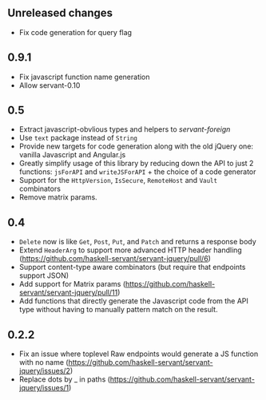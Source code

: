 Unreleased changes
---

* Fix code generation for query flag

0.9.1
-----

* Fix javascript function name generation
* Allow servant-0.10

0.5
----

* Extract javascript-obvlious types and helpers to *servant-foreign*
* Use `text` package instead of `String`
* Provide new targets for code generation along with the old jQuery one: vanilla Javascript and Angular.js
* Greatly simplify usage of this library by reducing down the API to just 2 functions: `jsForAPI` and `writeJSForAPI` + the choice of a code generator
* Support for the `HttpVersion`, `IsSecure`, `RemoteHost` and `Vault` combinators
* Remove matrix params.

0.4
---
* `Delete` now is like `Get`, `Post`, `Put`, and `Patch` and returns a response body
* Extend `HeaderArg` to support more advanced HTTP header handling (https://github.com/haskell-servant/servant-jquery/pull/6)
* Support content-type aware combinators (but require that endpoints support JSON)
* Add support for Matrix params (https://github.com/haskell-servant/servant-jquery/pull/11)
* Add functions that directly generate the Javascript code from the API type without having to manually pattern match on the result.

0.2.2
-----

* Fix an issue where toplevel Raw endpoints would generate a JS function with no name (https://github.com/haskell-servant/servant-jquery/issues/2)
* Replace dots by _ in paths (https://github.com/haskell-servant/servant-jquery/issues/1)

